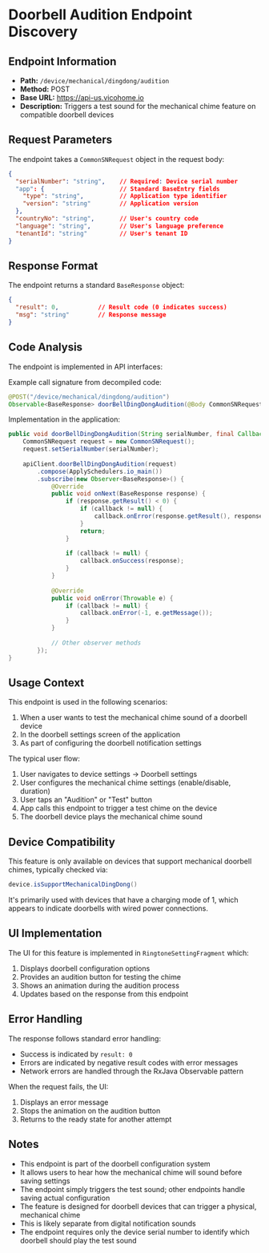 # Doorbell Audition Endpoint Discovery

## Endpoint Information
- **Path:** `/device/mechanical/dingdong/audition`
- **Method:** POST
- **Base URL:** https://api-us.vicohome.io
- **Description:** Triggers a test sound for the mechanical chime feature on compatible doorbell devices

## Request Parameters
The endpoint takes a `CommonSNRequest` object in the request body:

```json
{
  "serialNumber": "string",    // Required: Device serial number
  "app": {                     // Standard BaseEntry fields
    "type": "string",          // Application type identifier
    "version": "string"        // Application version
  },
  "countryNo": "string",       // User's country code
  "language": "string",        // User's language preference 
  "tenantId": "string"         // User's tenant ID
}
```

## Response Format
The endpoint returns a standard `BaseResponse` object:

```json
{
  "result": 0,           // Result code (0 indicates success)
  "msg": "string"        // Response message
}
```

## Code Analysis
The endpoint is implemented in API interfaces:

Example call signature from decompiled code:
```java
@POST("/device/mechanical/dingdong/audition")
Observable<BaseResponse> doorBellDingDongAudition(@Body CommonSNRequest request);
```

Implementation in the application:
```java
public void doorBellDingDongAudition(String serialNumber, final Callback<BaseResponse> callback) {
    CommonSNRequest request = new CommonSNRequest();
    request.setSerialNumber(serialNumber);
    
    apiClient.doorBellDingDongAudition(request)
        .compose(ApplySchedulers.io_main())
        .subscribe(new Observer<BaseResponse>() {
            @Override
            public void onNext(BaseResponse response) {
                if (response.getResult() < 0) {
                    if (callback != null) {
                        callback.onError(response.getResult(), response.getMsg());
                    }
                    return;
                }
                
                if (callback != null) {
                    callback.onSuccess(response);
                }
            }
            
            @Override
            public void onError(Throwable e) {
                if (callback != null) {
                    callback.onError(-1, e.getMessage());
                }
            }
            
            // Other observer methods
        });
}
```

## Usage Context
This endpoint is used in the following scenarios:
1. When a user wants to test the mechanical chime sound of a doorbell device
2. In the doorbell settings screen of the application
3. As part of configuring the doorbell notification settings

The typical user flow:
1. User navigates to device settings → Doorbell settings
2. User configures the mechanical chime settings (enable/disable, duration)
3. User taps an "Audition" or "Test" button
4. App calls this endpoint to trigger a test chime on the device
5. The doorbell device plays the mechanical chime sound

## Device Compatibility
This feature is only available on devices that support mechanical doorbell chimes, typically checked via:
```java
device.isSupportMechanicalDingDong()
```

It's primarily used with devices that have a charging mode of 1, which appears to indicate doorbells with wired power connections.

## UI Implementation
The UI for this feature is implemented in `RingtoneSettingFragment` which:
1. Displays doorbell configuration options
2. Provides an audition button for testing the chime
3. Shows an animation during the audition process
4. Updates based on the response from this endpoint

## Error Handling
The response follows standard error handling:
- Success is indicated by `result: 0`
- Errors are indicated by negative result codes with error messages
- Network errors are handled through the RxJava Observable pattern

When the request fails, the UI:
1. Displays an error message
2. Stops the animation on the audition button
3. Returns to the ready state for another attempt

## Notes
- This endpoint is part of the doorbell configuration system
- It allows users to hear how the mechanical chime will sound before saving settings
- The endpoint simply triggers the test sound; other endpoints handle saving actual configuration
- The feature is designed for doorbell devices that can trigger a physical, mechanical chime
- This is likely separate from digital notification sounds
- The endpoint requires only the device serial number to identify which doorbell should play the test sound